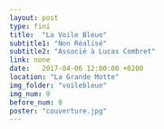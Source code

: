 ```yaml
---
layout: post
type: fini
title:  "La Voile Bleue"
subtitle1: "Non Réalisé"
subtitle2: "Associé à Lucas Combret"
link: none
date:   2017-04-06 12:00:00 +0200
location: "La Grande Motte"
img_folder: "voilebleue"
img_num: 9
before_num: 0
poster: "couverture.jpg"
---
```

